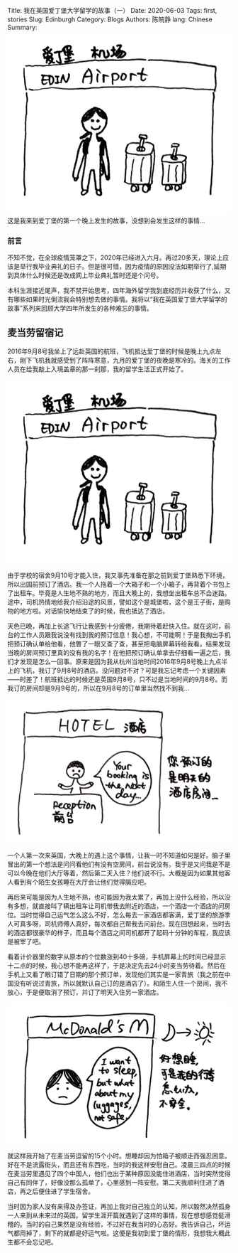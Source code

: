 Title: 我在英国爱丁堡大学留学的故事（一）
Date: 2020-06-03
Tags: first, stories
Slug: Edinburgh
Category: Blogs
Authors: 陈皖静
lang: Chinese
Summary: <img src="/images/macdonald/airport.jpg" alt="" class="headerimg"/> 这是我来到爱丁堡的第一个晚上发生的故事，没想到会发生这样的事情...


### 前言
不知不觉，在全球疫情笼罩之下，2020年已经进入六月。再过20多天，理论上应该是举行我毕业典礼的日子。但是很可惜，因为疫情的原因没法如期举行了,延期到具体什么时候还是改成网上毕业典礼暂时还是个问号。

本科生涯接近尾声，我不禁开始思考，四年海外留学我到底经历并收获了什么，又有哪些如果时光倒流我会特别想去做的事情。我将以“我在英国爱丁堡大学留学的故事”系列来回顾大学四年所发生的各种难忘的事情。


## 麦当劳留宿记
2016年9月8号我坐上了远赴英国的航班，飞机抵达爱丁堡的时候是晚上九点左右，刚下飞机我就感受到了阵阵寒意，九月的爱丁堡的夜晚是寒冷的。海关的工作人员在给我敲上入境盖章的那一刹那，我的留学生活正式开始了。

![The image of me arriving the airport](/images/macdonald/airport.jpg)

由于学校的宿舍9月10号才能入住，我又事先准备在那之前到爱丁堡熟悉下环境，所以出国前预订了酒店。我一个人拖着一个大箱子和一个小箱子，再背着个书包上了出租车。毕竟是人生地不熟的地方，而且大晚上的，我想坐出租车总不会迷路。途中，司机热情地给我介绍沿途的风景，譬如这个是城堡啦，这个是王子街，是购物的地方啦。对话愉快地结束了的时候，我也抵达了酒店。

天色已晚，再加上长途飞行让我感到十分疲倦，我期待着赶快入住。就在这时，前台的工作人员跟我说没有找到我的预订信息！我心想，不可能啊！于是我掏出手机把预订确认单给他看，他瞥了一眼又查了查，甚至把电脑屏幕转给我看。结果发现当晚的房间预订里真的没有我的名字！在他把预订确认单拿去仔细看一遍之后，我们才发现是怎么一回事。原来是因为我从杭州当地时间2016年9月8号晚上九点半上的飞机，我订了9月8号的酒店。没问题对不对？可是我忘记考虑一个关键因素——时差了！航班抵达的时候还是英国9月8号，只不过是当地时间的9月8号。而我订的房间却是9月9号的，所以在9月8号的订单里当然找不到我...

![The image of hotel staff telling me my name was not on the booking list](/images/macdonald/hotel.jpg)

一个人第一次来英国，大晚上的遇上这个事情，让我一时不知道如何是好。脑子里冒出的第一个想法是问问看他们有没有空房间，前台说没有。我于是又问我是不是可以今晚在他们大厅等着，然后第二天入住？他们说不行。大概是因为如果其他客人看到有个陌生女孩睡在大厅会让他们觉得膈应吧。

再后来可能是因为人生地不熟，也可能因为我太累了，再加上没什么经验，所以没有多想，就直接叫了辆出租车让司机带我去附近的酒店，一个酒店一个酒店的问房位。当时觉得自己运气怎么这么不好，怎么每去一家酒店都客满，爱丁堡的旅游季人可真多呀，司机师傅人真好，每次都自己帮我去问前台。现在回想起来，当时去的酒店都很豪华的样子，而且每个酒店之间司机都开了起码十分钟的车程，我应该是被宰了吧。

看着计价器里的数字从原本的个位数涨到40十多磅，手机屏幕上的时间已经显示十二点的时候，我心想不能再这样了，于是决定先去24小时麦当劳待着。然后在手机上又看了眼订错了日期的那个预订单，发现他们其实是一家青旅（我之前在中国没有听说过青旅，所以就默认自己订的是酒店了）。和陌生人住一个房间，我不放心，于是便取消了预订，并订了明天入住另一家酒店。

![The image of me staying at McDonald's](/images/macdonald/mcdonald.jpg)

就这样我开始了在麦当劳逗留的15个小时。想睡却因为怕箱子被顺走而强忍困意。好在不是流露街头，而且还有东西吃，当时的我这样安慰自己。凌晨三四点的时候在麦当劳里遇见了四个中国人，他们也出于某种原因没能住进酒店，当时突然觉得自己有同伴了，好像没那么孤单了，心里感到一阵安慰。第二天我顺利住进了酒店，再之后便住进了学生宿舍。

当时因为家人没有来得及办签证，再加上我对自己独立的认知，所以毅然决然孤身一人来到从未来过的英国。留学生涯开篇就遇到了这样的事情，现在想想感觉挺滑稽的。当时的自己果然是没有经验，不过好在我当时的心态好。我告诉自己，坏运气都用掉了，剩下的就都是好运气啦。这便是我初到爱丁堡的情形，我想我大概此生都不会忘记吧。
